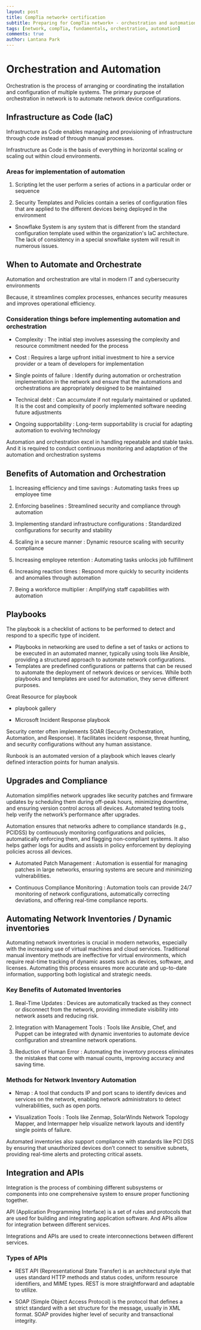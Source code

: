 ```yaml
---
layout: post
title: CompTia network+ certification
subtitle: Preparing for CompTia network+ - orchestration and automation
tags: [network, compTia, fundamentals, orchestration, automation]
comments: true
author: Lantana Park
---
```


# Orchestration and Automation

Orchestration is the process of arranging or coordinating the installation and configuration of multiple systems. The primary purpose of orchestration in network is to automate network device configurations.

## Infrastructure as Code (IaC)

Infrastructure as Code enables managing and provisioning of infrastructure through code instead of through manual processes.

Infrastructure as Code is the basis of everything in horizontal scaling or scaling out within cloud environments.

### Areas for implementation of automation

1. Scripting let the user perform a series of actions in a particular order or sequence

2. Security Templates and Policies contain a series of configuration files that are applied to the different devices being deployed in the environment

- Snowflake System is any system that is different from the standard configuration template used within the organization's IaC architecture. The lack of consistency in a special snowflake system will result in numerous issues.

## When to Automate and Orchestrate

Automation and orchestration are vital in modern IT and cybersecurity environments

Because, it streamlines complex processes, enhances security measures and improves operational efficiency.

### Consideration things before implementing automation and orchestration

- Complexity : The initial step involves assessing the complexity and resource commitment needed for the process

- Cost : Requires a large upfront initial investment to hire a service provider or a team of developers for implementation

- Single points of failure : Identify during automation or orchestration implementation in the network and ensure that the automations and orchestrations are appropriately designed to be maintained

- Technical debt : Can accumulate if not regularly maintained or updated. It is the cost and complexity of poorly implemented software needing future adjustments

- Ongoing supportability : Long-term supportability is crucial for adapting automation to evolving technology

Automation and orchestration excel in handling repeatable and stable tasks. And it is required to conduct continuous monitoring and adaptation of the automation and orchestration systems

## Benefits of Automation and Orchestration

1. Increasing efficiency and time savings : Automating tasks frees up employee time

2. Enforcing baselines : Streamlined security and compliance through automation

3. Implementing standard infrastructure configurations : Standardized configurations for security and stability

4. Scaling in a secure manner : Dynamic resource scaling with security compliance

5. Increasing employee retention : Automating tasks unlocks job fulfillment

6. Increasing reaction times : Respond more quickly to security incidents and anomalies through automation

7. Being a workforce multiplier : Amplifying staff capabilities with automation

## Playbooks

The playbook is a checklist of actions to be performed to detect and respond to a specific type of incident.

- Playbooks in networking are used to define a set of tasks or actions to be executed in an automated manner, typically using tools like Ansible, providing a structured approach to automate network configurations. 
- Templates are predefined configurations or patterns that can be reused to automate the deployment of network devices or services. While both playbooks and templates are used for automation, they serve different purposes. 

Great Resource for playbook

- playbook gallery

- Microsoft Incident Response playbook

Security center often implements SOAR (Security Orchestration, Automation, and Response). It facilitates incident response, threat hunting, and security configurations without any human assistance.

Runbook is an automated version of a playbook which leaves clearly defined interaction points for human analysis.

## Upgrades and Compliance

Automation simplifies network upgrades like security patches and firmware updates by scheduling them during off-peak hours, minimizing downtime, and ensuring version control across all devices. Automated testing tools help verify the network’s performance after upgrades.

Automation ensures that networks adhere to compliance standards (e.g., PCIDSS) by continuously monitoring configurations and policies, automatically enforcing them, and flagging non-compliant systems. It also helps gather logs for audits and assists in policy enforcement by deploying policies across all devices.

- Automated Patch Management : Automation is essential for managing patches in large networks, ensuring systems are secure and minimizing vulnerabilities.

- Continuous Compliance Monitoring : Automation tools can provide 24/7 monitoring of network configurations, automatically correcting deviations, and offering real-time compliance reports.

## Automating Network Inventories / Dynamic inventories

Automating network inventories is crucial in modern networks, especially with the increasing use of virtual machines and cloud services. Traditional manual inventory methods are ineffective for virtual environments, which require real-time tracking of dynamic assets such as devices, software, and licenses. Automating this process ensures more accurate and up-to-date information, supporting both logistical and strategic needs.

### Key Benefits of Automated Inventories

1. Real-Time Updates : Devices are automatically tracked as they connect or disconnect from the network, providing immediate visibility into network assets and reducing risk.

2. Integration with Management Tools : Tools like Ansible, Chef, and Puppet can be integrated with dynamic inventories to automate device configuration and streamline network operations.

3. Reduction of Human Error : Automating the inventory process eliminates the mistakes that come with manual counts, improving accuracy and saving time.

### Methods for Network Inventory Automation

- Nmap : A tool that conducts IP and port scans to identify devices and services on the network, enabling network administrators to detect vulnerabilities, such as open ports.

- Visualization Tools : Tools like Zenmap, SolarWinds Network Topology Mapper, and Intermapper help visualize network layouts and identify single points of failure.

Automated inventories also support compliance with standards like PCI DSS by ensuring that unauthorized devices don’t connect to sensitive subnets, providing real-time alerts and protecting critical assets.

## Integration and APIs

Integration is the process of combining different subsystems or components into one comprehensive system to ensure proper functioning together.

API (Application Programming Interface) is a set of rules and protocols that are used for building and integrating application software. And APIs allow for integration between different services.

Integrations and APIs are used to create interconnections between different services.

### Types of APIs

- REST API (Representational State Transfer) is an architectural style that uses standard HTTP methods and status codes, uniform resource identifiers, and MIME types. REST is more straightforward and adaptable to utilize.

- SOAP (Simple Object Access Protocol) is the protocol that defines a strict standard with a set structure for the message, usually in XML format. SOAP provides higher level of security and transactional integrity.

